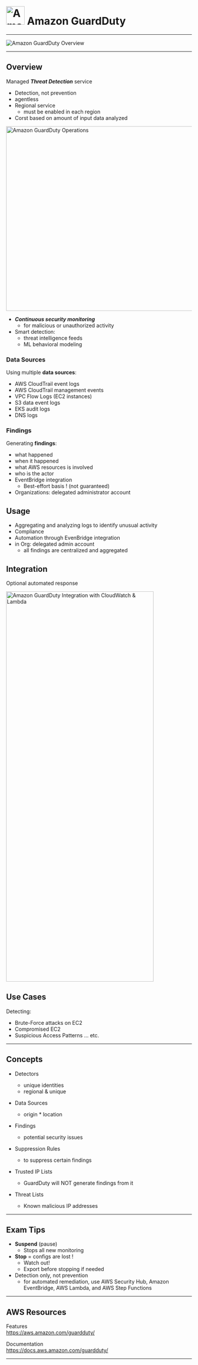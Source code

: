 # <img src="../../images/GuardDutyLogo.png" alt="Amazon GuardDuty" style="height: 50px; width:50px;"/>  Amazon GuardDuty  

---  

![Amazon GuardDuty Overview](../../images/GuardDutyDiagram1.png)

---  
## Overview  
Managed ***Threat Detection*** service
- Detection, not prevention
- agentless 
- Regional service
  - must be enabled in each region
- Corst based on amount of input data analyzed

<img src="../../images/GuardDutyDiagram2.png" alt="Amazon GuardDuty Operations" style="height: 500px; width:550px;"/>

- ***Continuous security monitoring***  
  - for malicious or unauthorized activity
- Smart detection:
  - threat intelligence feeds
  - ML behavioral modeling

### Data Sources  
Using multiple **data sources**:
- AWS CloudTrail event logs
- AWS CloudTrail management events
- VPC Flow Logs (EC2 instances)
- S3 data event logs
- EKS audit logs
- DNS logs

### Findings  
Generating **findings**:
  - what happened
  - when it happened
  - what AWS resources is involved
  - who is the actor
  - EventBridge integration
    - Best-effort basis ! (not guaranteed)
- Organizations: delegated administrator account

## Usage
- Aggregating and analyzing logs to identify unusual activity
- Compliance
- Automation through EvenBridge integration
- in Org: delegated admin account
  - all findings are centralized and aggregated

## Integration
Optional automated response 

<img src="../../images/GuardDutyIntegrations.png" alt="Amazon GuardDuty Integration with CloudWatch & Lambda" style="height: 1057px; width:400px;"/>

## Use Cases
Detecting:
- Brute-Force attacks on EC2 
- Compromised EC2
- Suspicious Access Patterns
... etc.

---  
## Concepts

- Detectors  
  - unique identities  
  - regional & unique  

- Data Sources  
  - origin * location  

- Findings  
  - potential security issues  

- Suppression Rules  
  - to suppress certain findings  

- Trusted IP Lists  
  - GuardDuty will NOT generate findings from it  

- Threat Lists  
  - Known malicious IP addresses  

---  
## Exam Tips
- **Suspend** (pause) 
  - Stops all new monitoring
- **Stop** = configs are lost ! 
  - Watch out! 
  - Export before stopping if needed
- Detection only, not prevention
  - for automated remediation, use AWS Security Hub, Amazon EventBridge, AWS Lambda, and AWS Step Functions  

---  
## AWS Resources

Features  
https://aws.amazon.com/guardduty/

Documentation  
https://docs.aws.amazon.com/guardduty/


---  

